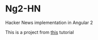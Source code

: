 # Ng2-HN
Hacker News implementation in Angular 2

This is a project from [this](http://houssein.me/angular2-hacker-news) tutorial

